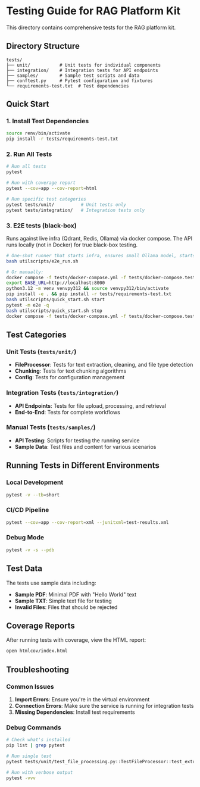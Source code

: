 # Testing Guide for RAG Platform Kit

This directory contains comprehensive tests for the RAG platform kit.

## Directory Structure

```
tests/
├── unit/           # Unit tests for individual components
├── integration/    # Integration tests for API endpoints
├── samples/        # Sample test scripts and data
├── conftest.py     # Pytest configuration and fixtures
└── requirements-test.txt  # Test dependencies
```

## Quick Start

### 1. Install Test Dependencies
```bash
source renv/bin/activate
pip install -r tests/requirements-test.txt
```

### 2. Run All Tests
```bash
# Run all tests
pytest

# Run with coverage report
pytest --cov=app --cov-report=html

# Run specific test categories
pytest tests/unit/          # Unit tests only
pytest tests/integration/   # Integration tests only
```

### 3. E2E tests (black-box)

Runs against live infra (Qdrant, Redis, Ollama) via docker compose. The API runs locally (not in Docker) for true black-box testing.

```bash
# One-shot runner that starts infra, ensures small Ollama model, starts API, runs tests, then stops infra
bash utilscripts/e2e_run.sh

# Or manually:
docker compose -f tests/docker-compose.yml -f tests/docker-compose.test.yml up -d qdrant redis ollama
export BASE_URL=http://localhost:8000
python3.12 -m venv venvpy312 && source venvpy312/bin/activate
pip install -e . && pip install -r tests/requirements-test.txt
bash utilscripts/quick_start.sh start
pytest -m e2e -q
bash utilscripts/quick_start.sh stop
docker compose -f tests/docker-compose.yml -f tests/docker-compose.test.yml stop
```

## Test Categories

### Unit Tests (`tests/unit/`)
- **FileProcessor**: Tests for text extraction, cleaning, and file type detection
- **Chunking**: Tests for text chunking algorithms
- **Config**: Tests for configuration management

### Integration Tests (`tests/integration/`)
- **API Endpoints**: Tests for file upload, processing, and retrieval
- **End-to-End**: Tests for complete workflows

### Manual Tests (`tests/samples/`)
- **API Testing**: Scripts for testing the running service
- **Sample Data**: Test files and content for various scenarios

## Running Tests in Different Environments

### Local Development
```bash
pytest -v --tb=short
```

### CI/CD Pipeline
```bash
pytest --cov=app --cov-report=xml --junitxml=test-results.xml
```

### Debug Mode
```bash
pytest -v -s --pdb
```

## Test Data

The tests use sample data including:
- **Sample PDF**: Minimal PDF with "Hello World" text
- **Sample TXT**: Simple text file for testing
- **Invalid Files**: Files that should be rejected

## Coverage Reports

After running tests with coverage, view the HTML report:
```bash
open htmlcov/index.html
```

## Troubleshooting

### Common Issues
1. **Import Errors**: Ensure you're in the virtual environment
2. **Connection Errors**: Make sure the service is running for integration tests
3. **Missing Dependencies**: Install test requirements

### Debug Commands
```bash
# Check what's installed
pip list | grep pytest

# Run single test
pytest tests/unit/test_file_processing.py::TestFileProcessor::test_extract_text_from_txt

# Run with verbose output
pytest -vvv
```


